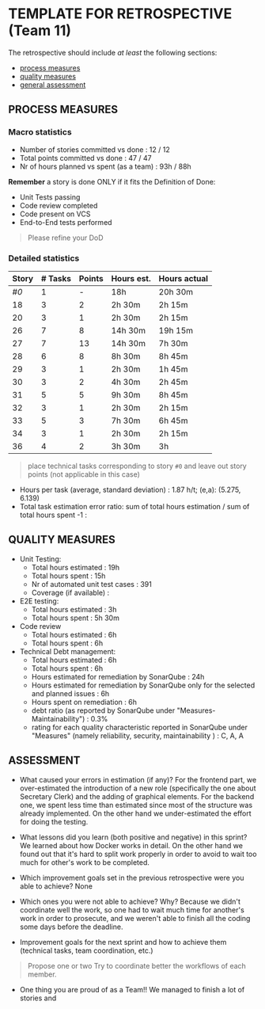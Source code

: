 TEMPLATE FOR RETROSPECTIVE (Team 11)
=====================================

The retrospective should include _at least_ the following
sections:

- [process measures](#process-measures)
- [quality measures](#quality-measures)
- [general assessment](#assessment)

## PROCESS MEASURES 

### Macro statistics

- Number of stories committed vs done : 12 / 12
- Total points committed vs done : 47 / 47
- Nr of hours planned vs spent (as a team) : 93h / 88h

**Remember**  a story is done ONLY if it fits the Definition of Done:
 
- Unit Tests passing
- Code review completed
- Code present on VCS
- End-to-End tests performed

> Please refine your DoD 

### Detailed statistics

| Story  | # Tasks | Points | Hours est. | Hours actual |
|--------|---------|--------|------------|--------------|
| _#0_   | 1       | -      | 18h        | 20h 30m      |
| 18     | 3       | 2      | 2h 30m     | 2h 15m       |
| 20     | 3       | 1      | 2h 30m     | 2h 15m       |
| 26     | 7       | 8      | 14h 30m    | 19h 15m      |
| 27     | 7       | 13     | 14h 30m    | 7h 30m       |
| 28     | 6       | 8      | 8h 30m     | 8h 45m       |
| 29     | 3       | 1      | 2h 30m     | 1h 45m       |
| 30     | 3       | 2      | 4h 30m     | 2h 45m       |
| 31     | 5       | 5      | 9h 30m     | 8h 45m       |
| 32     | 3       | 1      | 2h 30m     | 2h 15m       |
| 33     | 5       | 3      | 7h 30m     | 6h 45m       |
| 34     | 3       | 1      | 2h 30m     | 2h 15m       |
| 36     | 4       | 2      | 3h 30m     | 3h           |

> place technical tasks corresponding to story `#0` and leave out story points (not applicable in this case)

- Hours per task (average, standard deviation) : 1.87 h/t; (e,a): (5.275, 6.139)
- Total task estimation error ratio: sum of total hours estimation / sum of total hours spent -1 : 

  
## QUALITY MEASURES 

- Unit Testing:
  - Total hours estimated : 19h
  - Total hours spent : 15h
  - Nr of automated unit test cases : 391
  - Coverage (if available) : 
- E2E testing:
  - Total hours estimated : 3h
  - Total hours spent : 5h 30m
- Code review 
  - Total hours estimated : 6h
  - Total hours spent : 6h
- Technical Debt management:
  - Total hours estimated : 6h
  - Total hours spent : 6h
  - Hours estimated for remediation by SonarQube : 24h
  - Hours estimated for remediation by SonarQube only for the selected and planned issues : 6h
  - Hours spent on remediation : 6h
  - debt ratio (as reported by SonarQube under "Measures-Maintainability") : 0.3%
  - rating for each quality characteristic reported in SonarQube under "Measures" (namely reliability, security, maintainability ) : C, A, A
  


## ASSESSMENT

- What caused your errors in estimation (if any)?
  For the frontend part, we over-estimated the introduction of a new role (specifically the one about Secretary Clerk) and the adding of graphical elements.
  For the backend one, we spent less time than estimated since most of the structure was already implemented. 
  On the other hand we under-estimated the effort for doing the testing.
  
- What lessons did you learn (both positive and negative) in this sprint?
  We learned about how Docker works in detail. On the other hand we found out that it's hard to split work properly in order to avoid to wait too much for other's work to be completed.

- Which improvement goals set in the previous retrospective were you able to achieve?
  None
  
- Which ones you were not able to achieve? Why?
  Because we didn't coordinate well the work, so one had to wait much time for another's work in order to prosecute, and we weren't able to finish all the coding some days before the deadline.

- Improvement goals for the next sprint and how to achieve them (technical tasks, team coordination, etc.)
> Propose one or two
Try to coordinate better the workflows of each member.

- One thing you are proud of as a Team!!
  We managed to finish a lot of stories and 
